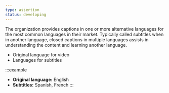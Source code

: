 ```yaml
---
type: assertion
status: developing
---
```


The organization provides captions in one or more alternative languages for the most common languages in their market. Typically called subtitles when in another language, closed captions in multiple languages assists in understanding the content and learning another language.

* Original language for video
* Languages for subtitles

:::example
* **Original language:** English
* **Subtitles:** Spanish, French
:::